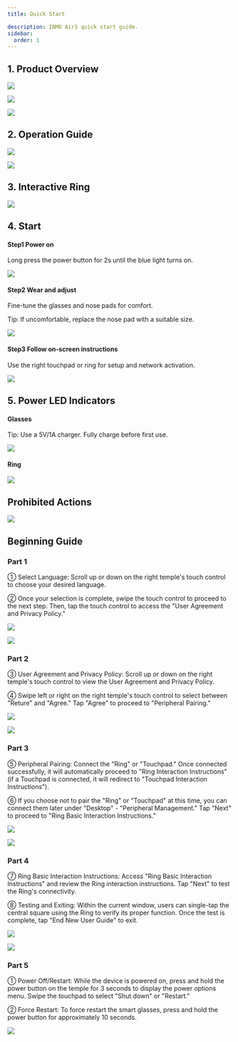 ```yaml
---
title: Quick Start

description: INMO Air3 quick start guide.
sidebar:
  order: 1
---
```


## 1. Product Overview

![](public/images/air3/quick-start-1.jpg)

![](public/images/air3/quick-start-2.jpg)

![](public/images/air3/quick-start-3.jpg)

## 2. Operation Guide

![](public/images/air3/quick-start-4.png)

![](public/images/air3/quick-start-5.png)

## 3. Interactive Ring

![](public/images/air3/quick-start-6.png)

## 4. Start

#### Step1 Power on

Long press the power button for 2s until the blue light turns on.

![](public/images/air3/quick-start-7.png)

#### Step2 Wear and adjust

Fine-tune the glasses and nose pads for comfort.

Tip: lf uncomfortable, replace the nose pad with a suitable size.

![](public/images/air3/quick-start-8.png)

#### Step3 Follow on-screen instructions

Use the right touchpad or ring for setup and network activation.

![](public/images/air3/quick-start-9.png)

## 5. Power LED Indicators

#### Glasses

Tip: Use a 5V/1A charger. Fully charge before first use.

![](public/images/air3/quick-start-10.png)

#### Ring

![](public/images/air3/quick-start-11.png)

## Prohibited Actions

![](public/images/air3/quick-start-12.png)

## Beginning Guide

### Part 1

① Select Language: Scroll up or down on the right temple's touch control to choose your desired language.

② Once your selection is complete, swipe the touch control to proceed to the next step. Then, tap the touch control to access the "User Agreement and Privacy Policy."

![](public/images/air3/quick-start-13.jpg)

![](public/images/air3/quick-start-14.jpg)

### Part 2

③ User Agreement and Privacy Policy: Scroll up or down on the right temple's touch control to view the User Agreement and Privacy Policy.

④ Swipe left or right on the right temple's touch control to select between "Reture" and "Agree." Tap "Agree" to proceed to "Peripheral Pairing."

![](public/images/air3/quick-start-15.jpg)

![](public/images/air3/quick-start-16.jpg)

### Part 3

⑤ Peripheral Pairing: Connect the "Ring" or "Touchpad." Once connected successfully, it will automatically proceed to "Ring Interaction Instructions" (if a Touchpad is connected, it will redirect to "Touchpad Interaction Instructions").

⑥ If you choose not to pair the "Ring" or "Touchpad" at this time, you can connect them later under "Desktop" - "Peripheral Management." Tap "Next" to proceed to "Ring Basic Interaction Instructions."

![](public/images/air3/quick-start-17.jpg)

![](public/images/air3/quick-start-18.jpg)

### Part 4

⑦ Ring Basic Interaction Instructions: Access "Ring Basic Interaction Instructions" and review the Ring interaction instructions. Tap "Next" to test the Ring's connectivity.

⑧ Testing and Exiting: Within the current window, users can single-tap the central square using the Ring to verify its proper function. Once the test is complete, tap "End New User Guide" to exit.

![](public/images/air3/quick-start-19.jpg)

![](public/images/air3/quick-start-20.jpg)

### Part 5

① Power Off/Restart: While the device is powered on, press and hold the power button on the temple for 3 seconds to display the power options menu. Swipe the touchpad to select "Shut down" or "Restart."

② Force Restart: To force restart the smart glasses, press and hold the power button for approximately 10 seconds.

![](public/images/air3/quick-start-21.jpg)

